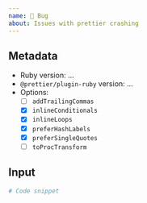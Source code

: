 ```yaml
---
name: 🐛 Bug
about: Issues with prettier crashing
---
```


## Metadata

* Ruby version: ...
* `@prettier/plugin-ruby` version: ...
* Options:
  * [ ] `addTrailingCommas`
  * [x] `inlineConditionals`
  * [x] `inlineLoops`
  * [x] `preferHashLabels`
  * [x] `preferSingleQuotes`
  * [ ] `toProcTransform`

## Input

```ruby
# Code snippet
```
